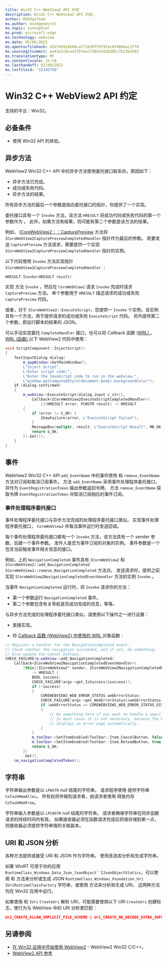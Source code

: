 ```yaml
---
title: Win32 C++ WebView2 API 约定
description: Win32 C++ WebView2 API 约定。
author: MSEdgeTeam
ms.author: msedgedevrel
ms.topic: conceptual
ms.prod: microsoft-edge
ms.technology: webview
ms.date: 05/06/2021
ms.openlocfilehash: d2b749914b66caf71b39f55f97ec07488dac2ff0
ms.sourcegitcommit: ae41e2c0ca42fb7eac73824c828305c7b13b4203
ms.translationtype: MT
ms.contentlocale: zh-CN
ms.lasthandoff: 02/09/2022
ms.locfileid: "12345756"
---
```

# <a name="win32-c-webview2-api-conventions"></a>Win32 C++ WebView2 API 约定

支持的平台：Win32。


<!-- ====================================================================== -->
## <a name="prerequisites"></a>必备条件

*  使用 Win32 API 的体验。


<!-- ====================================================================== -->
## <a name="async-methods"></a>异步方法

WebView2 Win32 C++ API 中的异步方法使用委托接口联系你，原因如下：

*  异步方法已完成。
*  成功或失败代码。
*  异步方法的结果。

所有异步方法的最后一个参数是指向委托接口的指针，你提供了一个实现。

委托接口具有一个 `Invoke` 方法，该方法 `HRESULT` 将成功代码或失败代码的第一个参数作为 。  此外，如果方法有结果，则可能有第二个参数是该方法的结果。

例如， [ICoreWebView2：：CapturePreview](/microsoft-edge/webview2/reference/win32/icorewebview2#capturepreview) 方法将 `ICoreWebView2CapturePreviewCompletedHandler` 指针作为最后的参数。  若要发送 `CapturePreview` 方法请求，需要提供一个实现 `ICoreWebView2CapturePreviewCompletedHandler` 指针的实例。

以下代码使用 `Invoke` 方法实现指针 `ICoreWebView2CapturePreviewCompletedHandler` ：

```cpp
HRESULT Invoke(HRESULT result)
```

实现 方法 `Invoke` ，然后在 `CoreWebView2` 请求 `Invoke` 完成时请求 `CapturePreview` 方法。  单个参数用于 `HRESULT` 描述请求的成功或失败 `CapturePreview` 代码。

或者，对于 `ICoreWebView2::ExecuteScript`，您提供一 `Invoke` 个实例，该实例具有一个方法，用于提供请求的成功或失败 `ExecuteScript` 代码。  另外提供第二个参数，即运行脚本的结果的 JSON。

可以手动实现委托 `CompleteHandler` 接口，也可以将 Callback 函数 ([WRL) ](/cpp/cppcx/wrl/callback-function-wrl)。  [WRL (函数) ](/cpp/cppcx/wrl/callback-function-wrl)以下 WebView2 代码中使用：

```cpp
void ScriptComponent::InjectScript()
{
    TextInputDialog dialog(
        m_appWindow->GetMainWindow(),
        L"Inject Script",
        L"Enter script code:",
        L"Enter the JavaScript code to run in the webview.",
        L"window.getComputedStyle(document.body).backgroundColor");
    if (dialog.confirmed)
    {
        m_webView->ExecuteScript(dialog.input.c_str(),
            Callback<ICoreWebView2ExecuteScriptCompletedHandler>(
                [](HRESULT error, PCWSTR result) -> HRESULT
        {
            if (error != S_OK) {
                ShowFailure(error, L"ExecuteScript failed");
            }
            MessageBox(nullptr, result, L"ExecuteScript Result", MB_OK);
            return S_OK;
        }).Get());
    }
}
```


<!-- ====================================================================== -->
## <a name="events"></a>事件

WebView2 Win32 C++ API `add_EventName` 中的事件使用 和 `remove_EventName` 方法对订阅和取消订阅事件。  方法 `add_EventName` 采用事件处理程序委托接口，并作为 `EventRegistrationToken` 输出参数返回令牌。  方法 `remove_EventName` 获取令牌 `EventRegistrationToken` 并取消订阅相应的事件订阅。

### <a name="event-handler-delegate-interfaces"></a>事件处理程序委托接口

事件处理程序委托接口与异步方法完成的处理程序委托接口类似。  实现事件处理程序委托接口， `CoreWebView2` 并每当事件运行时发送回调。  

每个事件处理程序委托接口都有一个 `Invoke` 方法，该方法具有一个 sender 参数，后跟一个事件参数。  发件人是您为事件订阅的对象的实例。  事件参数是一个包含当前触发事件相关信息的接口。

例如，上的 `NavigationCompleted` 事件具有 `ICoreWebView2` 和 `ICoreWebView2::add_NavigationCompleted` `ICoreWebView2::remove_NavigationCompleted` 方法对。  发送请求时，提供之前实现 `ICoreWebView2NavigationCompletedEventHandler` 方法的实例 `Invoke` 。

当事件 `NavigationCompleted` 运行时，将 `Invoke` 请求你的方法：

*  第一个参数运行 `NavigationCompleted` 事件。
*  第二个参数包含有关导航是否成功完成的信息，等等。

与异步方法完成的处理程序委托接口类似，请使用以下操作之一进行设置：

*  直接实现。

*  将 [Callback 函数 (WebView2) 中使用的 WRL ](/cpp/cppcx/wrl/callback-function-wrl) 对象函数：

<!-- todo:  what is async method completed handler delegate interface?  Is there a shorter name for it?  -->

```cpp
// Register a handler for the NavigationCompleted event.
// Check whether the navigation succeeded, and if not, do something.
// Also update the Cancel buttons.
CHECK_FAILURE(m_webView->add_NavigationCompleted(
    Callback<ICoreWebView2NavigationCompletedEventHandler>(
        [this](ICoreWebView2* sender, ICoreWebView2NavigationCompletedEventArgs* args)
            -> HRESULT {
            BOOL success;
            CHECK_FAILURE(args->get_IsSuccess(&success));
            if (!success)
            {
                COREWEBVIEW2_WEB_ERROR_STATUS webErrorStatus;
                CHECK_FAILURE(args->get_WebErrorStatus(&webErrorStatus));
                if (webErrorStatus == COREWEBVIEW2_WEB_ERROR_STATUS_DISCONNECTED)
                {
                    // Do something here if you want to handle a specific error case.
                    // In most cases it is not necessary, because the WebView
                    // displays an error page automatically.
                }
            }
            m_toolbar->SetItemEnabled(Toolbar::Item_CancelButton, false);
            m_toolbar->SetItemEnabled(Toolbar::Item_ReloadButton, true);
            return S_OK;
        })
        .Get(),
    &m_navigationCompletedToken));
```


<!-- ====================================================================== -->
## <a name="strings"></a>字符串

字符串输出参数是以 `LPWSTR` null 结尾的字符串。  请求程序使用 提供字符串 `CoTaskMemAlloc`。  所有权将传输到请求者，由请求者使用 释放内存 `CoTaskMemFree`。

字符串输入参数是以 `LPCWSTR` null 结尾的字符串。  请求者确保字符串在同步函数请求的持续时间内有效。  如果接收器必须在函数请求完成后将值存储到某一点，则接收器必须提供字符串值的关联副本。


<!-- ====================================================================== -->
## <a name="uri-and-json-parsing"></a>URI 和 JSON 分析

各种方法提供或接受 URI 和 JSON 作为字符串。  使用首选库分析和生成字符串。

如果 WinRT 可用于你的应用`RuntimeClass_Windows_Data_Json_JsonObject``IJsonObjectStatics`，可以使用 和 方法来分析或生成 JSON `RuntimeClass_Windows_Foundation_Uri` `IUriRuntimeClassFactory` 字符串，或使用 方法来分析和生成 URI。  这两种方法均在 Win32 应用中运行。

如果使用 和 `IUri` `CreateUri` 解析 URI，可能需要使用以下 URI `CreateUri` 创建标志，使行为与 WebView 中的 URI 分析更匹配：

```json
Uri_CREATE_ALLOW_IMPLICIT_FILE_SCHEME | Uri_CREATE_NO_DECODE_EXTRA_INFO
```


<!-- ====================================================================== -->
## <a name="see-also"></a>另请参阅

* [在 Win32 应用中开始使用 WebView2](../get-started/win32.md) - WebView2 Win32 C/C++。
* [WebView2 API 参考](/dotnet/api/microsoft.web.webview2.wpf.webview2)
